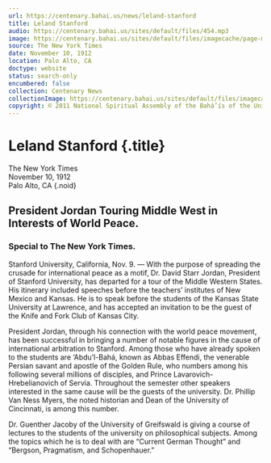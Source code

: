 ```yaml
---
url: https://centenary.bahai.us/news/leland-stanford
title: Leland Stanford
audio: https://centenary.bahai.us/sites/default/files/454.mp3
image: https://centenary.bahai.us/sites/default/files/imagecache/page-main-image/images/press_clippings/11-10-1912%20NYT%20Leland%20Stanford.png
source: The New York Times
date: November 10, 1912
location: Palo Alto, CA
doctype: website
status: search-only
encumbered: false
collection: Centenary News
collectionImage: https://centenary.bahai.us/sites/default/files/imagecache/theme-image/main_image/abdulbaha-overview-small_0.jpg
copyright: © 2011 National Spiritual Assembly of the Bahá’ís of the United States
---
```



# Leland Stanford {.title}

The New York Times  
November 10, 1912  
Palo Alto, CA
{.noid}  



President Jordan Touring Middle West in Interests of World Peace.
-----------------------------------------------------------------

### Special to The New York Times.

Stanford University, California, Nov. 9. — With the purpose of spreading the crusade for international peace as a motif, Dr. David Starr Jordan, President of Stanford University, has departed for a tour of the Middle Western States. His itinerary included speeches before the teachers’ institutes of New Mexico and Kansas. He is to speak before the students of the Kansas State University at Lawrence, and has accepted an invitation to be the guest of the Knife and Fork Club of Kansas City.

President Jordan, through his connection with the world peace movement, has been successful in bringing a number of notable figures in the cause of international arbitration to Stanford. Among those who have already spoken to the students are ‘Abdu’l-Bahá, known as Abbas Effendi, the venerable Persian savant and apostle of the Golden Rule, who numbers among his following several millions of disciples, and Prince Lavarovich-Hrebelianovich of Servia. Throughout the semester other speakers interested in the same cause will be the guests of the university. Dr. Phillip Van Ness Myers, the noted historian and Dean of the University of Cincinnati, is among this number.

Dr. Guenther Jacoby of the University of Greifswald is giving a course of lectures to the students of the university on philosophical subjects. Among the topics which he is to deal with are “Current German Thought” and “Bergson, Pragmatism, and Schopenhauer.”